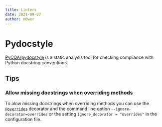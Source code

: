 ```yaml
---
title: Linters
date: 2021-09-07
author: m0wer
---
```


# Pydocstyle

[PyCQA/pydocstyle](https://github.com/PyCQA/pydocstyle) is a static analysis
tool for checking compliance with Python docstring conventions.

## Tips

### Allow missing docstrings when overriding methods

To alow missing docstrings when overriding methods you can use the
[`@overrides`](overrides.md) decorator and the command line option
`--ignore-decorator=overrides` or the setting `ignore_decorator = "overrides"`
in the configuration file.
